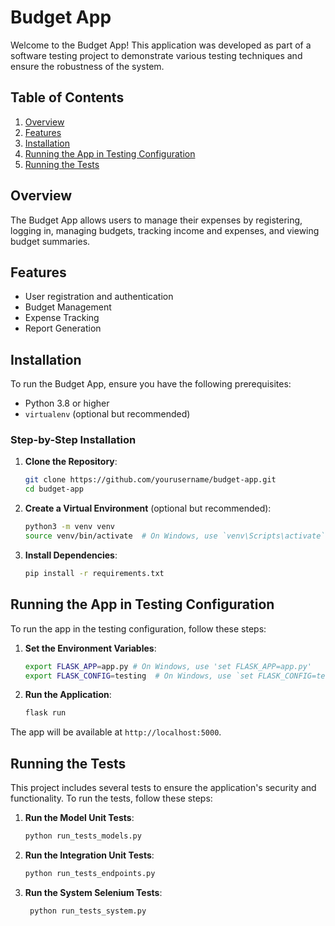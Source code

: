 # Budget App

Welcome to the Budget App! This application was developed as part of a software testing project to demonstrate various testing techniques and ensure the robustness of the system.

## Table of Contents

1. [Overview](#overview)
2. [Features](#features)
3. [Installation](#installation)
4. [Running the App in Testing Configuration](#running-the-app-in-testing-configuration)
5. [Running the Tests](#running-the-tests)

## Overview

The Budget App allows users to manage their expenses by registering, logging in, managing budgets, tracking income and expenses, and viewing budget summaries.

## Features

- User registration and authentication
- Budget Management
- Expense Tracking
- Report Generation

## Installation

To run the Budget App, ensure you have the following prerequisites:

- Python 3.8 or higher
- `virtualenv` (optional but recommended)

### Step-by-Step Installation

1. **Clone the Repository**:

    ```bash
    git clone https://github.com/yourusername/budget-app.git
    cd budget-app
    ```

2. **Create a Virtual Environment** (optional but recommended):

    ```bash
    python3 -m venv venv
    source venv/bin/activate  # On Windows, use `venv\Scripts\activate`
    ```

3. **Install Dependencies**:

    ```bash
    pip install -r requirements.txt
    ```

## Running the App in Testing Configuration

To run the app in the testing configuration, follow these steps:

1. **Set the Environment Variables**:

    ```bash
    export FLASK_APP=app.py # On Windows, use 'set FLASK_APP=app.py'
    export FLASK_CONFIG=testing  # On Windows, use `set FLASK_CONFIG=testing`
    ```

2. **Run the Application**:

    ```bash
    flask run
    ```

The app will be available at `http://localhost:5000`.

## Running the Tests

This project includes several tests to ensure the application's security and functionality. To run the tests, follow these steps:

1. **Run the Model Unit Tests**:

    ```bash
    python run_tests_models.py
    ```
2. **Run the Integration Unit Tests**:
    ```bash
    python run_tests_endpoints.py
    ```
3. **Run the System Selenium Tests**:
   ```bash
    python run_tests_system.py
    ```


